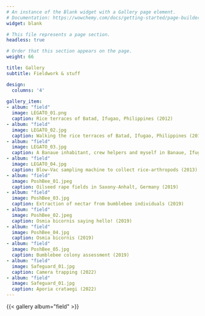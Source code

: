 ```yaml
---
# An instance of the Blank widget with a Gallery page element.
# Documentation: https://wowchemy.com/docs/getting-started/page-builder/
widget: blank

# This file represents a page section.
headless: true

# Order that this section appears on the page.
weight: 66

title: Gallery
subtitle: Fieldwork & stuff

design:
  columns: '4'
  
gallery_item:
- album: "field"
  image: LEGATO_01.png
  caption: Rice terraces of Batad, Ifugao, Philippines (2012)
- album: "field"
  image: LEGATO_02.jpg
  caption: Walking the rice terraces of Batad, Ifugao, Philippines (2012)
- album: "field"
  image: LEGATO_03.jpg
  caption: A Banaue inhabitant, crew helpers and myself in Banaue, Ifugao, Philippines (2013)
- album: "field"
  image: LEGATO_04.jpg
  caption: Blow-Vac sampling machine to collect rice-arthropods (2013)  
- album: "field"
  image: PoshBee_01.jpeg
  caption: Oilseed rape fields in Saxony-Anhalt, Germany (2019)
- album: "field"
  image: PoshBee_03.jpg
  caption: Extraction of nectar from bumblebee individuals (2019)   
- album: "field"
  image: PoshBee_02.jpeg
  caption: Osmia bicornis saying hello! (2019)   
- album: "field"
  image: PoshBee_04.jpg
  caption: Osmia bicornis (2019)  
- album: "field"
  image: PoshBee_05.jpg
  caption: Bumblebee colony assessment (2019)   
- album: "field"
  image: Safeguard_01.jpg
  caption: Camera trapping (2022)  
- album: "field"
  image: Safeguard_01.jpg
  caption: Aporia crataegi (2022)     
---
```


{{< gallery album="field" >}}
